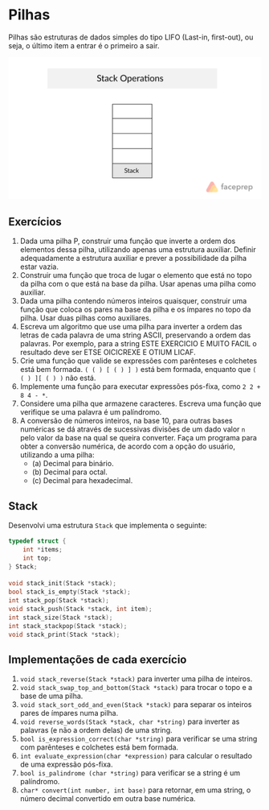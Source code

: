 # Pilhas

Pilhas são estruturas de dados simples do tipo LIFO (Last-in, first-out), ou seja,
o último item a entrar é o primeiro a sair.

![GIF](gif.gif)

## Exercícios

1) Dada uma pilha P, construir uma função que inverte a ordem dos elementos dessa pilha, utilizando apenas uma estrutura auxiliar. Definir adequadamente a estrutura auxiliar e prever a possibilidade da pilha estar vazia.
2) Construir uma função que troca de lugar o elemento que está no topo
   da pilha com o que está na base da pilha. Usar apenas uma pilha como
   auxiliar.
3) Dada uma pilha contendo números inteiros quaisquer, construir uma
   função que coloca os pares na base da pilha e os ímpares no topo da
   pilha. Usar duas pilhas como auxiliares.
4) Escreva um algoritmo que use uma pilha para inverter a ordem das letras de cada palavra de uma string ASCII, preservando a ordem das palavras. Por exemplo, para a string  ESTE EXERCICIO E MUITO FACIL  o resultado deve ser  ETSE OICICREXE E OTIUM LICAF.
5) Crie uma função que valide se expressões com parênteses e colchetes está bem formada. `( ( ) [ ( ) ] )` está bem formada, enquanto que `( ( ) ][ ( ) )` não está.
6) Implemente uma função para executar expressões pós-fixa, como `2 2 + 8 4 - *`.
7) Considere uma pilha que armazene caracteres.  Escreva uma função que verifique se uma palavra é um palíndromo.
8) A conversão de números inteiros, na base 10, para outras bases numéricas se dá através de sucessivas divisões de um dado valor `n` pelo valor da base na qual se queira converter. Faça um programa para obter a conversão numérica, de acordo com a opção do usuário, utilizando a uma pilha:
    - (a) Decimal para binário.
    - (b) Decimal para octal.
    - (c) Decimal para hexadecimal.

## Stack

Desenvolvi uma estrutura `Stack` que implementa o seguinte:

```c
typedef struct {
	int *items;
	int top;
} Stack;

void stack_init(Stack *stack);
bool stack_is_empty(Stack *stack);
int stack_pop(Stack *stack);
void stack_push(Stack *stack, int item);
int stack_size(Stack *stack);
int stack_stackpop(Stack *stack);
void stack_print(Stack *stack);
```

## Implementações de cada exercício

1) `void stack_reverse(Stack *stack)` para inverter uma pilha de inteiros.
2) `void stack_swap_top_and_bottom(Stack *stack)` para trocar o topo e a base de uma pilha.
3) `void stack_sort_odd_and_even(Stack *stack)` para separar os inteiros pares de ímpares numa pilha.
4) `void reverse_words(Stack *stack, char *string)` para inverter as palavras (e não a ordem delas) de uma string.
5) `bool is_expression_correct(char *string)` para verificar se uma string com parênteses e colchetes está bem formada.
6) `int evaluate_expression(char *expression)` para calcular o resultado de uma expressão pós-fixa.
7) `bool is_palindrome (char *string)` para verificar se a string é um palíndromo.
8) `char* convert(int number, int base)` para retornar, em uma string, o número decimal convertido em outra base numérica.

